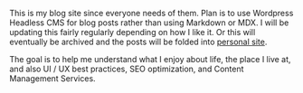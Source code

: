 This is my blog site since everyone needs of them. Plan is to use Wordpress Headless CMS for blog posts rather than using Markdown or MDX. I will be updating this fairly regularly depending on how I like it. Or this will eventually be archived and the posts will be folded into
<a href="https://johannemcclenahan.com/" target="_blank">personal site</a>.

The goal is to help me understand what I enjoy about life, the place I live at, and also UI / UX best practices, SEO optimization, and Content Management Services.
